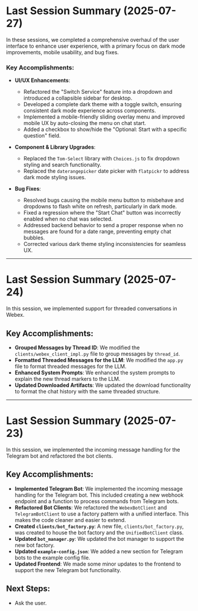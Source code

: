 # Last Session Summary (2025-07-27)

In these sessions, we completed a comprehensive overhaul of the user interface to enhance user experience, with a primary focus on dark mode improvements, mobile usability, and bug fixes.

### Key Accomplishments:

- **UI/UX Enhancements**:
    - Refactored the "Switch Service" feature into a dropdown and introduced a collapsible sidebar for desktop.
    - Developed a complete dark theme with a toggle switch, ensuring consistent dark mode experience across components.
    - Implemented a mobile-friendly sliding overlay menu and improved mobile UX by auto-closing the menu on chat start.
    - Added a checkbox to show/hide the "Optional: Start with a specific question" field.

- **Component & Library Upgrades**:
    - Replaced the `Tom-Select` library with `Choices.js` to fix dropdown styling and search functionality.
    - Replaced the `daterangepicker` date picker with `flatpickr` to address dark mode styling issues.

- **Bug Fixes**:
    - Resolved bugs causing the mobile menu button to misbehave and dropdowns to flash white on refresh, particularly in dark mode.
    - Fixed a regression where the "Start Chat" button was incorrectly enabled when no chat was selected.
    - Addressed backend behavior to send a proper response when no messages are found for a date range, preventing empty chat bubbles.
    - Corrected various dark theme styling inconsistencies for seamless UX.

---
# Last Session Summary (2025-07-24)

In this session, we implemented support for threaded conversations in Webex.

## Key Accomplishments:

*   **Grouped Messages by Thread ID**: We modified the `clients/webex_client_impl.py` file to group messages by `thread_id`.
*   **Formatted Threaded Messages for the LLM**: We modified the `app.py` file to format threaded messages for the LLM.
*   **Enhanced System Prompts**: We enhanced the system prompts to explain the new thread markers to the LLM.
*   **Updated Downloaded Artifacts**: We updated the download functionality to format the chat history with the same threaded structure.

---
# Last Session Summary (2025-07-23)

In this session, we implemented the incoming message handling for the Telegram bot and refactored the bot clients.

## Key Accomplishments:

*   **Implemented Telegram Bot**: We implemented the incoming message handling for the Telegram bot. This included creating a new webhook endpoint and a function to process commands from Telegram bots.
*   **Refactored Bot Clients**: We refactored the `WebexBotClient` and `TelegramBotClient` to use a factory pattern with a unified interface. This makes the code cleaner and easier to extend.
*   **Created `clients/bot_factory.py`**: A new file, `clients/bot_factory.py`, was created to house the bot factory and the `UnifiedBotClient` class.
*   **Updated `bot_manager.py`**: We updated the bot manager to support the new bot factory.
*   **Updated `example-config.json`**: We added a new section for Telegram bots to the example config file.
*   **Updated Frontend**: We made some minor updates to the frontend to support the new Telegram bot functionality.

## Next Steps:
*   Ask the user.
